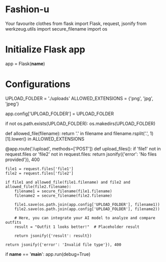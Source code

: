 # Fashion-u
Your favourite clothes 
from flask import Flask, request, jsonify
from werkzeug.utils import secure_filename
import os

# Initialize Flask app
app = Flask(__name__)

# Configurations
UPLOAD_FOLDER = './uploads'
ALLOWED_EXTENSIONS = {'png', 'jpg', 'jpeg'}

app.config['UPLOAD_FOLDER'] = UPLOAD_FOLDER

if not os.path.exists(UPLOAD_FOLDER):
    os.makedirs(UPLOAD_FOLDER)

def allowed_file(filename):
    return '.' in filename and filename.rsplit('.', 1)[1].lower() in ALLOWED_EXTENSIONS

@app.route('/upload', methods=['POST'])
def upload_files():
    if 'file1' not in request.files or 'file2' not in request.files:
        return jsonify({'error': 'No files provided'}), 400

    file1 = request.files['file1']
    file2 = request.files['file2']

    if file1 and allowed_file(file1.filename) and file2 and allowed_file(file2.filename):
        filename1 = secure_filename(file1.filename)
        filename2 = secure_filename(file2.filename)

        file1.save(os.path.join(app.config['UPLOAD_FOLDER'], filename1))
        file2.save(os.path.join(app.config['UPLOAD_FOLDER'], filename2))

        # Here, you can integrate your AI model to analyze and compare outfits
        result = "Outfit 1 looks better!"  # Placeholder result

        return jsonify({'result': result})

    return jsonify({'error': 'Invalid file type'}), 400

if __name__ == '__main__':
    app.run(debug=True)

